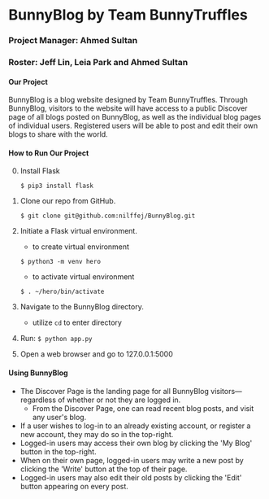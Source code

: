 # BunnyBlog by Team BunnyTruffles
### Project Manager: Ahmed Sultan
### Roster: Jeff Lin, Leia Park and Ahmed Sultan

#### Our Project
BunnyBlog is a blog website designed by Team BunnyTruffles. Through BunnyBlog, visitors to the website will have access to a public Discover page of all blogs posted on BunnyBlog, as well as the individual blog pages of individual users. Registered users will be able to post and edit their own blogs to share with the world.

#### How to Run Our Project
0. Install Flask
    ```
    $ pip3 install flask
     ```
1. Clone our repo from GitHub.
    ```
    $ git clone git@github.com:nilffej/BunnyBlog.git
    ```
2. Initiate a Flask virtual environment.
    - to create virtual environment
    ```
    $ python3 -m venv hero
    ```
    - to activate virtual environment
    ```
    $ . ~/hero/bin/activate
    ```

3. Navigate to the BunnyBlog directory.
    - utilize `cd` to enter directory

4. Run: `$ python app.py`
5. Open a web browser and go to 127.0.0.1:5000

#### Using BunnyBlog
- The Discover Page is the landing page for all BunnyBlog visitors—regardless of whether or not they are logged in.
  - From the Discover Page, one can read recent blog posts, and visit any user's blog.
- If a user wishes to log-in to an already existing account, or register a new account, they may do so in the top-right.
- Logged-in users may access their own blog by clicking the 'My Blog' button in the top-right.
- When on their own page, logged-in users may write a new post by clicking the 'Write' button at the top of their page.
- Logged-in users may also edit their old posts by clicking the 'Edit' button appearing on every post.
